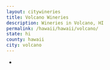 ```yaml
---
layout: citywineries
title: Volcano Wineries
description: Wineries in Volcano, HI
permalink: /hawaii/hawaii/volcano/
state: hi
county: hawaii
city: volcano
---
```

-
